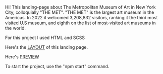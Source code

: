 Hi! This landing-page about The Metropolitan Museum of Art in New York City, colloquially "THE MET".
"THE MET" is the largest art museum in the Americas. In 2022 it welcomed 3,208,832 visitors, ranking it the third most visited U.S museum, and eighth on the list of most-visited art museums in the world.

For this project I used HTML and SCSS

Here's the [LAYOUT](https://www.figma.com/file/lSR1m42L9YwzQwzzxKwHpw/THE-MET?node-id=8590%3A29&mode=dev) of this landing page.

Here's [PREVIEW](https://bohdandymydiuk.github.io/the-met-landing/)

To start the project, use the "npm start" command.
